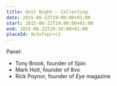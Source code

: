 ```yaml
---
title: Unit Night – Collecting
date: 2015-06-22T19:00:00+01:00
start: 2015-06-22T19:00:00+01:00
end: 2015-06-22T20:30:00+01:00
placeId: 9c3xfvpr+c2
---
```

Panel:

* Tony Brook, founder of Spin
* Mark Holt, founder of 8vo
* Rick Poynor, founder of <cite>Eye</cite> magazine
